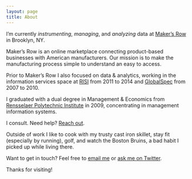 ```yaml
---
layout: page
title: About
---
```


I’m currently *instrumenting*, *managing*, and *analyzing* data at [Maker’s Row](http://makersrow.com/) in Brooklyn, NY.

Maker’s Row is an online marketplace connecting product-based businesses with American manufacturers. Our mission is to make the manufacturing process simple to understand an easy to access.

Prior to Maker’s Row I also focused on data & analytics, working in the information services space at [RISI](http://risiinfo.com/) from 2011 to 2014 and [GlobalSpec](http://globalspec.com/) from 2007 to 2010.

I graduated with a dual degree in Management & Economics from [Rensselaer Polytechnic Institute](http://rpi.edu/) in 2009, concentrating in management information systems.

I consult. Need help? [Reach out](mailto:tim.finkel@gmail.com).

Outside of work I like to cook with my trusty cast iron skillet, stay fit (especially by running), golf, and watch the Boston Bruins, a bad habit I picked up while living there.

Want to get in touch? Feel free to [email me](mailto:tim.finkel@gmail.com) or [ask me on Twitter](https://twitter.com/king_fink).

Thanks for visiting!
